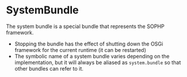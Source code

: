 # SystemBundle
The system bundle is a special bundle that represents the SOPHP framework.

  * Stopping the bundle has the effect of shutting down the OSGi framework for the current runtime (it can be restarted)
  * The symbolic name of a system bundle varies depending on the implementation, but it will always be aliased as `system.bundle` so that other bundles can refer to it.

